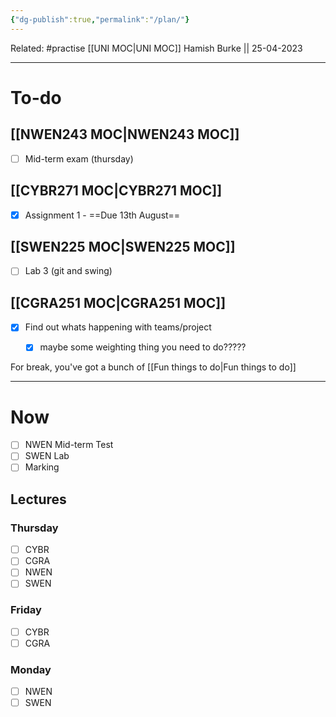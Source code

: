 ```yaml
---
{"dg-publish":true,"permalink":"/plan/"}
---
```


Related: #practise 
[[UNI MOC\|UNI MOC]]
Hamish Burke || 25-04-2023
***

# To-do

## [[NWEN243 MOC\|NWEN243 MOC]]

- [ ] Mid-term exam (thursday)

## [[CYBR271 MOC\|CYBR271 MOC]]

- [x] Assignment 1 - ==Due 13th August==

## [[SWEN225 MOC\|SWEN225 MOC]]

- [ ] Lab 3 (git and swing)

## [[CGRA251 MOC\|CGRA251 MOC]]

- [x] Find out whats happening with teams/project
	- [x] maybe some weighting thing you need to do?????


For break, you've got a bunch of [[Fun things to do\|Fun things to do]]

***

# Now

- [ ] NWEN Mid-term Test
- [ ] SWEN Lab
- [ ] Marking

## Lectures

### Thursday

- [ ] CYBR
- [ ] CGRA
- [ ] NWEN
- [ ] SWEN

### Friday

- [ ] CYBR
- [ ] CGRA

### Monday

- [ ] NWEN
- [ ] SWEN
